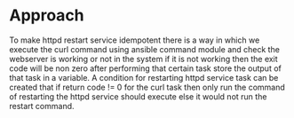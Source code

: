 # Approach
To make httpd restart service idempotent there is a way in which we execute the curl command using ansible command module and check the webserver is working or not in the system if it is not working then the exit code will be non zero after performing that certain task store the output of that task in a variable. A condition for restarting httpd service task can be created that if return code != 0 for the curl task then only run the command of restarting the httpd service should execute else it would not run the restart command.
